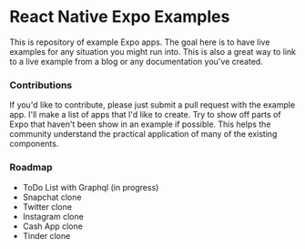 # React Native Expo Examples

This is repository of example Expo apps. The goal here is to have live examples
for any situation you might run into. This is also a great way to link to
a live example from a blog or any documentation you've created.

### Contributions
If you'd like to contribute, please just submit a pull request with the example
app. I'll make a list of apps that I'd like to create. Try to show off parts of
Expo that haven't been show in an example if possible. This helps the
community understand the practical application of many of the existing 
components.

### Roadmap
- ToDo List with Graphql (in progress)
- Snapchat clone
- Twitter clone
- Instagram clone
- Cash App clone
- Tinder clone


